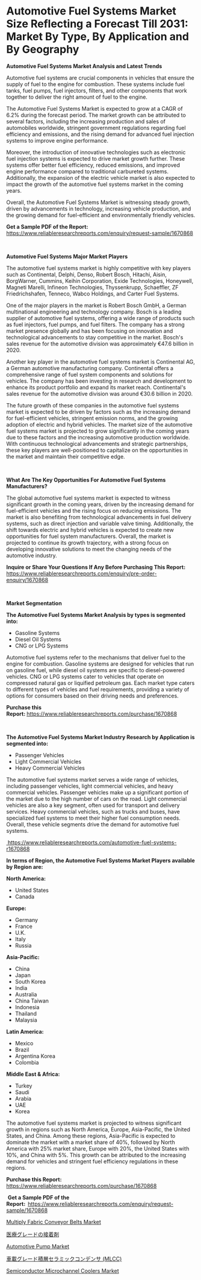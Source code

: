 <p><h1>Automotive Fuel Systems Market Size Reflecting a Forecast Till 2031: Market By Type, By Application and By Geography</h1></p><p><strong>Automotive Fuel Systems Market Analysis and Latest Trends</strong></p>
<p><p>Automotive fuel systems are crucial components in vehicles that ensure the supply of fuel to the engine for combustion. These systems include fuel tanks, fuel pumps, fuel injectors, filters, and other components that work together to deliver the right amount of fuel to the engine.</p><p>The Automotive Fuel Systems Market is expected to grow at a CAGR of 6.2% during the forecast period. The market growth can be attributed to several factors, including the increasing production and sales of automobiles worldwide, stringent government regulations regarding fuel efficiency and emissions, and the rising demand for advanced fuel injection systems to improve engine performance.</p><p>Moreover, the introduction of innovative technologies such as electronic fuel injection systems is expected to drive market growth further. These systems offer better fuel efficiency, reduced emissions, and improved engine performance compared to traditional carbureted systems. Additionally, the expansion of the electric vehicle market is also expected to impact the growth of the automotive fuel systems market in the coming years.</p><p>Overall, the Automotive Fuel Systems Market is witnessing steady growth, driven by advancements in technology, increasing vehicle production, and the growing demand for fuel-efficient and environmentally friendly vehicles.</p></p>
<p><strong>Get a Sample PDF of the Report:&nbsp;</strong> <a href="https://www.reliableresearchreports.com/enquiry/request-sample/1670868">https://www.reliableresearchreports.com/enquiry/request-sample/1670868</a></p>
<p>&nbsp;</p>
<p><strong>Automotive Fuel Systems Major Market Players</strong></p>
<p><p>The automotive fuel systems market is highly competitive with key players such as Continental, Delphi, Denso, Robert Bosch, Hitachi, Aisin, BorgWarner, Cummins, Keihin Corporation, Exide Technologies, Honeywell, Magneti Marelli, Infineon Technologies, Thyssenkrupp, Schaeffler, ZF Friedrichshafen, Tenneco, Wabco Holdings, and Carter Fuel Systems.</p><p>One of the major players in the market is Robert Bosch GmbH, a German multinational engineering and technology company. Bosch is a leading supplier of automotive fuel systems, offering a wide range of products such as fuel injectors, fuel pumps, and fuel filters. The company has a strong market presence globally and has been focusing on innovation and technological advancements to stay competitive in the market. Bosch's sales revenue for the automotive division was approximately €47.6 billion in 2020.</p><p>Another key player in the automotive fuel systems market is Continental AG, a German automotive manufacturing company. Continental offers a comprehensive range of fuel system components and solutions for vehicles. The company has been investing in research and development to enhance its product portfolio and expand its market reach. Continental's sales revenue for the automotive division was around €30.6 billion in 2020.</p><p>The future growth of these companies in the automotive fuel systems market is expected to be driven by factors such as the increasing demand for fuel-efficient vehicles, stringent emission norms, and the growing adoption of electric and hybrid vehicles. The market size of the automotive fuel systems market is projected to grow significantly in the coming years due to these factors and the increasing automotive production worldwide. With continuous technological advancements and strategic partnerships, these key players are well-positioned to capitalize on the opportunities in the market and maintain their competitive edge.</p></p>
<p>&nbsp;</p>
<p><strong>What Are The Key Opportunities For Automotive Fuel Systems Manufacturers?</strong></p>
<p><p>The global automotive fuel systems market is expected to witness significant growth in the coming years, driven by the increasing demand for fuel-efficient vehicles and the rising focus on reducing emissions. The market is also benefiting from technological advancements in fuel delivery systems, such as direct injection and variable valve timing. Additionally, the shift towards electric and hybrid vehicles is expected to create new opportunities for fuel system manufacturers. Overall, the market is projected to continue its growth trajectory, with a strong focus on developing innovative solutions to meet the changing needs of the automotive industry.</p></p>
<p><strong>Inquire or Share Your Questions If Any Before Purchasing This Report:</strong> <a href="https://www.reliableresearchreports.com/enquiry/pre-order-enquiry/1670868">https://www.reliableresearchreports.com/enquiry/pre-order-enquiry/1670868</a></p>
<p>&nbsp;</p>
<p><strong>Market Segmentation</strong></p>
<p><strong>The Automotive Fuel Systems Market Analysis by types is segmented into:</strong></p>
<p><ul><li>Gasoline Systems</li><li>Diesel Oil Systems</li><li>CNG or LPG Systems</li></ul></p>
<p><p>Automotive fuel systems refer to the mechanisms that deliver fuel to the engine for combustion. Gasoline systems are designed for vehicles that run on gasoline fuel, while diesel oil systems are specific to diesel-powered vehicles. CNG or LPG systems cater to vehicles that operate on compressed natural gas or liquified petroleum gas. Each market type caters to different types of vehicles and fuel requirements, providing a variety of options for consumers based on their driving needs and preferences.</p></p>
<p><strong>Purchase this Report:&nbsp;</strong><a href="https://www.reliableresearchreports.com/purchase/1670868">https://www.reliableresearchreports.com/purchase/1670868</a></p>
<p>&nbsp;</p>
<p><strong>The Automotive Fuel Systems Market Industry Research by Application is segmented into:</strong></p>
<p><ul><li>Passenger Vehicles</li><li>Light Commercial Vehicles</li><li>Heavy Commercial Vehicles</li></ul></p>
<p><p>The automotive fuel systems market serves a wide range of vehicles, including passenger vehicles, light commercial vehicles, and heavy commercial vehicles. Passenger vehicles make up a significant portion of the market due to the high number of cars on the road. Light commercial vehicles are also a key segment, often used for transport and delivery services. Heavy commercial vehicles, such as trucks and buses, have specialized fuel systems to meet their higher fuel consumption needs. Overall, these vehicle segments drive the demand for automotive fuel systems.</p></p>
<p><a href="https://www.reliableresearchreports.com/automotive-fuel-systems-r1670868">&nbsp;https://www.reliableresearchreports.com/automotive-fuel-systems-r1670868</a></p>
<p><strong>In terms of Region, the Automotive Fuel Systems Market Players available by Region are:</strong></p>
<p>
    <p> <strong> North America: </strong>
        <ul>
            <li>United States</li>
            <li>Canada</li>
        </ul>
        </p> 
    <p> <strong> Europe: </strong>
        <ul>
            <li>Germany</li>
            <li>France</li>
            <li>U.K.</li>
            <li>Italy</li>
            <li>Russia</li>
        </ul>
        </p> 
    <p> <strong> Asia-Pacific: </strong>
        <ul>
            <li>China</li>
            <li>Japan</li>
            <li>South Korea</li>
            <li>India</li>
            <li>Australia</li>
            <li>China Taiwan</li>
            <li>Indonesia</li>
            <li>Thailand</li>
            <li>Malaysia</li>
        </ul>
        </p> 
    <p> <strong> Latin America: </strong>
        <ul>
            <li>Mexico</li>
            <li>Brazil</li>
            <li>Argentina Korea</li>
            <li>Colombia</li>
        </ul>
        </p> 
    <p> <strong> Middle East & Africa: </strong>
        <ul>
            <li>Turkey</li>
            <li>Saudi</li>
            <li>Arabia</li>
            <li>UAE</li>
            <li>Korea</li>
        </ul>
    </p>
    </p>
<p><p>The automotive fuel systems market is projected to witness significant growth in regions such as North America, Europe, Asia-Pacific, the United States, and China. Among these regions, Asia-Pacific is expected to dominate the market with a market share of 40%, followed by North America with 25% market share, Europe with 20%, the United States with 10%, and China with 5%. This growth can be attributed to the increasing demand for vehicles and stringent fuel efficiency regulations in these regions.</p></p>
<p><strong>Purchase this Report: </strong><a href="https://www.reliableresearchreports.com/purchase/1670868">https://www.reliableresearchreports.com/purchase/1670868</a></p>
<p>&nbsp;<strong>Get a Sample PDF of the Report:&nbsp;&nbsp;</strong><a href="https://www.reliableresearchreports.com/enquiry/request-sample/1670868">https://www.reliableresearchreports.com/enquiry/request-sample/1670868</a></p>
<p><strong></strong></p>
<p><p><a href="https://github.com/mancsybtousav/Market-Research-Report-List-2/blob/main/multiply-fabric-conveyor-belts-market.md">Multiply Fabric Conveyor Belts Market</a></p><p><a href="https://medium.com/@ashleyivingston5656/%E5%8C%BB%E7%99%82%E7%94%A8%E3%82%B0%E3%83%AC%E3%83%BC%E3%83%89%E6%8E%A5%E7%9D%80%E5%89%A4%E5%B8%82%E5%A0%B4%E5%88%86%E6%9E%90-%E3%81%9D%E3%81%AEcagr-%E5%B8%82%E5%A0%B4%E3%82%BB%E3%82%B0%E3%83%A1%E3%83%B3%E3%83%86%E3%83%BC%E3%82%B7%E3%83%A7%E3%83%B3-%E3%81%8A%E3%82%88%E3%81%B3%E3%82%B0%E3%83%AD%E3%83%BC%E3%83%90%E3%83%AB%E7%94%A3%E6%A5%AD%E6%A6%82%E8%A6%81-5dda7394f7c1">医療グレードの接着剤</a></p><p><a href="https://github.com/josesg55/Market-Research-Report-List-2/blob/main/automotive-pump-market.md">Automotive Pump Market</a></p><p><a href="https://medium.com/@colinom7865/%E8%87%AA%E5%8B%95%E8%BB%8A%E3%82%B0%E3%83%AC%E3%83%BC%E3%83%89%E3%81%AE%E3%83%9E%E3%83%AB%E3%83%81%E3%83%AC%E3%82%A4%E3%83%A4%E3%82%BB%E3%83%A9%E3%83%9F%E3%83%83%E3%82%AF%E3%82%B3%E3%83%B3%E3%83%87%E3%83%B3%E3%82%B5-mlcc-%E5%B8%82%E5%A0%B4-2031%E5%B9%B4%E3%81%BE%E3%81%A7%E3%81%AE%E3%83%88%E3%83%AC%E3%83%B3%E3%83%89-%E4%BA%88%E6%B8%AC-%E7%AB%B6%E4%BA%89%E5%88%86%E6%9E%90-bc730fc17bad">車載グレード積層セラミックコンデンサ (MLCC)</a></p><p><a href="https://issuu.com/reportprime-2/docs/semiconductor-microchannel-coolers-market-size-203">Semiconductor Microchannel Coolers Market</a></p></p>